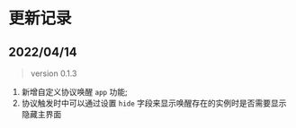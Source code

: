 <!--
 * @Description: change logs
 * @Date: 2022-04-14 15:49:34
 * @LastEditTime: 2022-04-15 15:20:57
-->
# 更新记录

## 2022/04/14
> version 0.1.3
1. 新增自定义协议唤醒 `app` 功能;
2. 协议触发时中可以通过设置 `hide` 字段来显示唤醒存在的实例时是否需要显示隐藏主界面